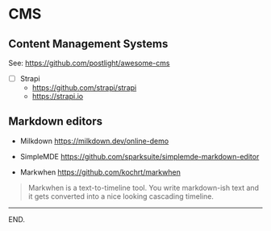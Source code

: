 # CMS


## Content Management Systems

See: https://github.com/postlight/awesome-cms

- [ ] Strapi
    * https://github.com/strapi/strapi
    * https://strapi.io


## Markdown editors

- Milkdown https://milkdown.dev/online-demo

- SimpleMDE https://github.com/sparksuite/simplemde-markdown-editor

- Markwhen https://github.com/kochrt/markwhen
> Markwhen is a text-to-timeline tool. You write markdown-ish text and it gets converted into a nice looking cascading timeline.

---

END.
